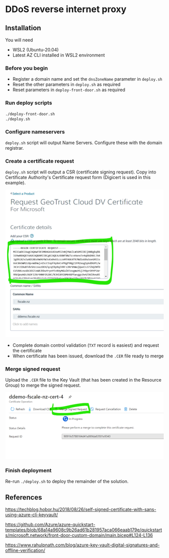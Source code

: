 # DDoS reverse internet proxy

## Installation

You will need

* WSL2 (Ubuntu-20.04)
* Latest AZ CLI installed in WSL2 environment

### Before you begin

* Register a domain name and set the `dnsZoneName` parameter in `deploy.sh`
* Reset the other parameters in `deploy.sh` as required
* Reset parameters in `deploy-front-door.sh` as required

### Run deploy scripts

```
./deploy-front-door.sh
./deploy.sh
```

### Configure nameservers

`deploy.sh` script will output Name Servers. Configure these with the domain registrar.

### Create a certificate request

`deploy.sh` script will output a CSR (certificate signing request). Copy into Certificate Authority's Certificate request form (Digicert is used in this example).

![Request GeoTrust Cloud DV Certificate form](./docs/images/4-digicert-request.png)

* Complete domain control validation (`TXT` record is easiest) and request the certificate
* When certificate has been issued, download the `.CER` file ready to merge

### Merge signed request

 Upload the `.CER` file to the Key Vault (that has been created in the Resource Group) to merge the signed request.

![Certificate operation - Merge signed request](./docs/images/7-merge-request.png)

### Finish deployment

Re-run `./deploy.sh` to deploy the remainder of the solution.

## References

<https://techblog.hobor.hu/2018/08/26/self-signed-certificate-with-sans-using-azure-cli-keyvault/>

<https://github.com/Azure/azure-quickstart-templates/blob/68a14a9608c9b26ad61b281957aca066eaab179e/quickstarts/microsoft.network/front-door-custom-domain/main.bicep#L124-L136>

<https://www.rahulpnath.com/blog/azure-key-vault-digital-signatures-and-offline-verification/>
